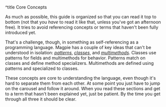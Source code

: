 ^title Core Concepts

As much as possible, this guide is organized so that you can read it top to bottom (not that you *have* to read it like that, unless you've got an afternoon free). It tries to avoid referencing concepts or terms that haven't been fully introduced yet. 

That's a challenge, though, in something as self-referencing as a programming language. Magpie has a couple of key ideas that can't be understood in isolation: *[patterns](patterns.html)*, *[classes](classes.html)*, and *[multimethods](multimethods.html)*. Classes use patterns for fields and multimethods for behavior. Patterns match on classes and define method specializers. Multimethods are defined using patterns and specialized to classes.

These concepts are core to understanding the language, even though it's hard to separate them from each other. At some point you just have to jump on the carousel and follow it around. When you read these sections and get to a term that hasn't been explained yet, just be patient. By the time you get through all three it should be clear.

